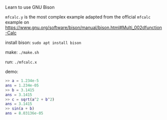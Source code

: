 Learn to use GNU Bison

`mfcalc.y` is the most complex example adapted from the official `mfcalc` example on https://www.gnu.org/software/bison/manual/bison.html#Multi_002dfunction-Calc

install bison: `sudo apt install bison`

make: `./make.sh`

run: `./mfcalc.x`

demo:

```matlab
>> a = 1.234e-5
ans = 1.234e-05
>> b = 3.1415
ans = 3.1415
>> c = sqrt(a^2 + b^2)
ans = 3.1415
>> sin(a + b)
ans = 8.03136e-05
```
